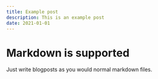 ```yaml
---
title: Example post
description: This is an example post
date: 2021-01-01
---
```


# Markdown is supported

Just write blogposts as you would normal markdown files.